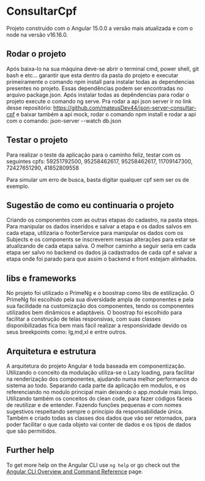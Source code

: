 # ConsultarCpf

Projeto construido com o Angular 15.0.0 a versão mais atualizada e com o node na versão v16.16.0.

## Rodar o projeto

Após baixa-lo na sua máquina deve-se abrir o terminal cmd, power shell, git bash e etc... garantir que esta dentro da pasta do projeto e executar primeiramente o comando npm install para instalar todas as dependencias presentes no projeto. Essas dependências podem ser encontradas no arquivo package.json. Após instalar todas as depêndencias para rodar o projeto execute o comando ng serve. Pra rodar a api json server ir no link desse repositório: https://github.com/mateusDev44/json-server-consultar-cpf e baixar também a api mock, rodar o comando npm install e rodar a api com o comando: json-server --watch db.json

## Testar o projeto
Para realizar o teste da aplicação para o caminho feliz, testar com os seguintes cpfs:
59251792500,
95258462617,
95258462617,
11709147300,
72427651290,
41852809558

Para simular um erro de busca, basta digitar qualquer cpf sem ser os de exemplo.

## Sugestão de como eu continuaria o projeto

Criando os componentes com as outras etapas do cadastro, na pasta steps. Para manipular os dados inseridos e salvar a etapa e os dados salvos em cada etapa, utilizaria o footerService para manipular os dados com os Subjects e os components se inscreverem nessas alterações para estar se atualizando de cada etapa salva. O melhor caminho a seguir seria em cada etapa ser salvo no backend os dados já cadastrados de cada cpf e salvar a etapa onde foi parado para que assim o backend e front estejam alinhados.

## libs e frameworks

No projeto foi utilizado o PrimeNg e o boostrap como libs de estilização. O PrimeNg foi escolhido pela sua diversidade ampla de componentes e pela sua facilidade na customização dos componentes, tendo os componentes utilizados bem dinâmicos e adaptáveis. O boostrap foi escolhido para facilitar a construção de telas responsivas, com suas classes disponibilizadas fica bem mais fácil realizar a responsividade devido os seus breekpoints como: lg,md,xl e entre outros.

## Arquitetura e estrutura

A arquitetura do projeto Angular é toda baseada em componentização. Utilizando o conceito da modulação utiliza-se o Lazy loading, para facilitar na renderização dos componentes, ajudando numa melhor performance do sistema ao todo. Separando cada parte da aplicação em modulos, e os referenciando no modulo principal main deixando o app.module mais limpo. Utilizando também os conceitos do clean code, para fazer códigos fáceis de reutilizar e de entender. Fazendo funções pequenas e com nomes sugestivos respeitando sempre o princípio da responsabilidade única. Também e criado todas as classes dos dados que vão ser retornados, para poder facilitar o que cada objeto vai conter de dados e os tipos de dados que são permitidos.

## Further help

To get more help on the Angular CLI use `ng help` or go check out the [Angular CLI Overview and Command Reference](https://angular.io/cli) page.
